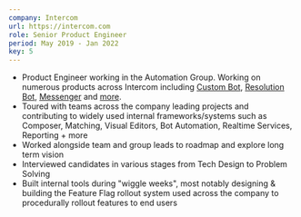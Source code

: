 ```yaml
---
company: Intercom
url: https://intercom.com
role: Senior Product Engineer
period: May 2019 - Jan 2022
key: 5
---
```

- Product Engineer working in the Automation Group. Working on numerous products across Intercom including [Custom Bot](https://www.intercom.com/customizable-bots), [Resolution Bot](https://www.intercom.com/automated-answers), [Messenger](https://www.intercom.com/messenger) and [more](https://www.intercom.com/customer-support-software/self-serve-support).
- Toured with teams across the company leading projects and contributing to widely used internal frameworks/systems such as Composer, Matching, Visual Editors, Bot Automation, Realtime Services, Reporting + more
- Worked alongside team and group leads to roadmap and explore long term vision
- Interviewed candidates in various stages from Tech Design to Problem Solving
- Built internal tools during "wiggle weeks", most notably designing & building the Feature Flag rollout system used across the company to procedurally rollout features to end users
